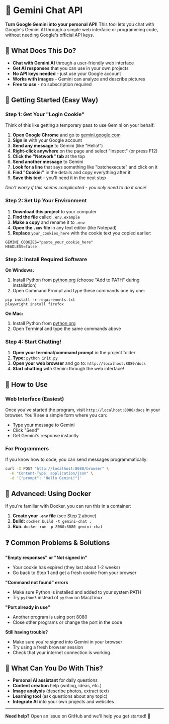 # 🤖 Gemini Chat API

**Turn Google Gemini into your personal API!** This tool lets you chat with Google's Gemini AI through a simple web interface or programming code, without needing Google's official API keys.

## 🌟 What Does This Do?

- **Chat with Gemini AI** through a user-friendly web interface
- **Get AI responses** that you can use in your own projects
- **No API keys needed** - just use your Google account
- **Works with images** - Gemini can analyze and describe pictures
- **Free to use** - no subscription required

## 🚀 Getting Started (Easy Way)

### Step 1: Get Your "Login Cookie" 

Think of this like getting a temporary pass to use Gemini on your behalf:

1. **Open Google Chrome** and go to [gemini.google.com](https://gemini.google.com)
2. **Sign in** with your Google account
3. **Send any message** to Gemini (like "Hello!")
4. **Right-click anywhere** on the page and select "Inspect" (or press F12)
5. **Click the "Network" tab** at the top
6. **Send another message** to Gemini
7. **Look for a line** that says something like "batchexecute" and click on it
8. **Find "Cookie:"** in the details and copy everything after it
9. **Save this text** - you'll need it in the next step

*Don't worry if this seems complicated - you only need to do it once!*

### Step 2: Set Up Your Environment

1. **Download this project** to your computer
2. **Find the file** called `.env.example` 
3. **Make a copy** and rename it to `.env`
4. **Open the `.env` file** in any text editor (like Notepad)
5. **Replace** `your_cookies_here` with the cookie text you copied earlier:

```
GEMINI_COOKIES="paste_your_cookie_here"
HEADLESS=false
```

### Step 3: Install Required Software

**On Windows:**
1. Install Python from [python.org](https://python.org) (choose "Add to PATH" during installation)
2. Open Command Prompt and type these commands one by one:

```
pip install -r requirements.txt
playwright install firefox
```

**On Mac:**
1. Install Python from [python.org](https://python.org)
2. Open Terminal and type the same commands above

### Step 4: Start Chatting!

1. **Open your terminal/command prompt** in the project folder
2. **Type:** `python init.py`
3. **Open your web browser** and go to: `http://localhost:8080/docs`
4. **Start chatting** with Gemini through the web interface!

## 💬 How to Use

### Web Interface (Easiest)
Once you've started the program, visit `http://localhost:8080/docs` in your browser. You'll see a simple form where you can:
- Type your message to Gemini
- Click "Send" 
- Get Gemini's response instantly

### For Programmers
If you know how to code, you can send messages programmatically:

```bash
curl -X POST "http://localhost:8080/browser" \
  -H "Content-Type: application/json" \
  -d '{"prompt": "Hello Gemini!"}'
```

## 🐳 Advanced: Using Docker

If you're familiar with Docker, you can run this in a container:

1. **Create your `.env` file** (see Step 2 above)
2. **Build:** `docker build -t gemini-chat .`
3. **Run:** `docker run -p 8080:8080 gemini-chat`

## ❓ Common Problems & Solutions

**"Empty responses" or "Not signed in"**
- Your cookie has expired (they last about 1-2 weeks)
- Go back to Step 1 and get a fresh cookie from your browser

**"Command not found" errors**
- Make sure Python is installed and added to your system PATH
- Try `python3` instead of `python` on Mac/Linux

**"Port already in use"**
- Another program is using port 8080
- Close other programs or change the port in the code

**Still having trouble?**
- Make sure you're signed into Gemini in your browser
- Try using a fresh browser session
- Check that your internet connection is working

## 🎯 What Can You Do With This?

- **Personal AI assistant** for daily questions
- **Content creation** help (writing, ideas, etc.)
- **Image analysis** (describe photos, extract text)
- **Learning tool** (ask questions about any topic)
- **Integrate AI** into your own projects and websites

---

**Need help?** Open an issue on GitHub and we'll help you get started! 🚀
